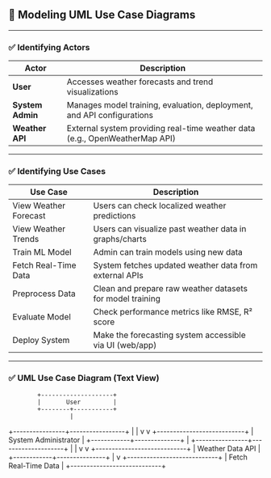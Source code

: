 ## 📐 Modeling UML Use Case Diagrams

---

### ✅ Identifying Actors

| **Actor**       | **Description**                                                                 |
|------------------|----------------------------------------------------------------------------------|
| **User**         | Accesses weather forecasts and trend visualizations                             |
| **System Admin** | Manages model training, evaluation, deployment, and API configurations          |
| **Weather API**  | External system providing real-time weather data (e.g., OpenWeatherMap API)     |

---

### ✅ Identifying Use Cases

| **Use Case**           | **Description**                                                              |
|------------------------|-------------------------------------------------------------------------------|
| View Weather Forecast  | Users can check localized weather predictions                                 |
| View Weather Trends    | Users can visualize past weather data in graphs/charts                        |
| Train ML Model         | Admin can train models using new data                                         |
| Fetch Real-Time Data   | System fetches updated weather data from external APIs                        |
| Preprocess Data        | Clean and prepare raw weather datasets for model training                     |
| Evaluate Model         | Check performance metrics like RMSE, R² score                                 |
| Deploy System          | Make the forecasting system accessible via UI (web/app)                       |

---

### ✅ UML Use Case Diagram (Text View)

            +--------------------+
            |       User         |
            +--------+-----------+
                     |
   +----------------+-----------------+
   |                                  |
   v                                  v
            +---------------------------+
            |   System Administrator    |
            +------------+--------------+
                         |
   +----------------+--------------------+
   |                                     |
   v                                     v
            +----------------------------+
            |    Weather Data API        |
            +------------+---------------+
                         |
                         v
            +----------------------------+
            |  Fetch Real-Time Data      |
            +----------------------------+
